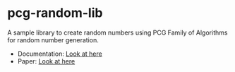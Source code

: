 # pcg-random-lib

A sample library to create random numbers using PCG Family of Algorithms for random number generation.

* Documentation: [Look at here](https://www.pcg-random.org/using-pcg.html)
* Paper: [Look at here](https://www.pcg-random.org/paper.html)
